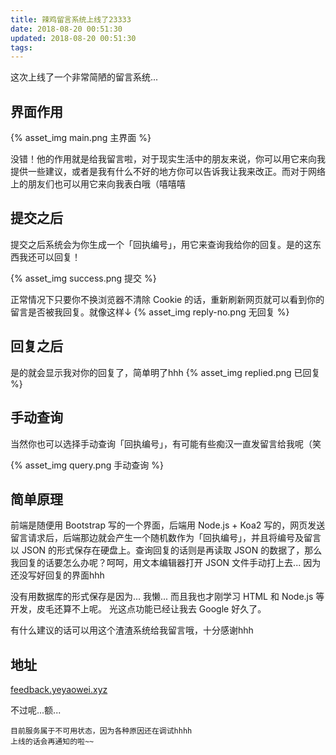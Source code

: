 ```yaml
---
title: 辣鸡留言系统上线了23333
date: 2018-08-20 00:51:30
updated: 2018-08-20 00:51:30
tags:
---
```

这次上线了一个非常简陋的留言系统...
## 界面作用
{% asset_img main.png 主界面 %}

没错！他的作用就是给我留言啦，对于现实生活中的朋友来说，你可以用它来向我提供一些建议，或者是我有什么不好的地方你可以告诉我让我来改正。而对于网络上的朋友们也可以用它来向我表白哦（嘻嘻嘻
<!--more-->
## 提交之后

提交之后系统会为你生成一个「回执编号」，用它来查询我给你的回复。是的这东西我还可以回复！

{% asset_img success.png 提交 %}

正常情况下只要你不换浏览器不清除 Cookie 的话，重新刷新网页就可以看到你的留言是否被我回复。就像这样↓
{% asset_img reply-no.png 无回复 %}

## 回复之后
是的就会显示我对你的回复了，简单明了hhh
{% asset_img replied.png 已回复 %}

## 手动查询
当然你也可以选择手动查询「回执编号」，有可能有些痴汉一直发留言给我呢（笑

{% asset_img query.png 手动查询 %}

## 简单原理
前端是随便用 Bootstrap 写的一个界面，后端用 Node.js + Koa2 写的，网页发送留言请求后，后端那边就会产生一个随机数作为「回执编号」，并且将编号及留言以 JSON 的形式保存在硬盘上。查询回复的话则是再读取 JSON 的数据了，那么我回复的话要怎么办呢？呵呵，用文本编辑器打开 JSON 文件手动打上去... 因为还没写好回复的界面hhh

没有用数据库的形式保存是因为... 我懒...
而且我也才刚学习 HTML 和 Node.js 等开发，皮毛还算不上呢。
光这点功能已经让我去 Google 好久了。

有什么建议的话可以用这个渣渣系统给我留言哦，十分感谢hhh

## 地址
[feedback.yeyaowei.xyz](http://feedback.yeyaowei.xyz)

不过呢...额...
```
目前服务属于不可用状态，因为各种原因还在调试hhhh
上线的话会再通知的啦~~
```